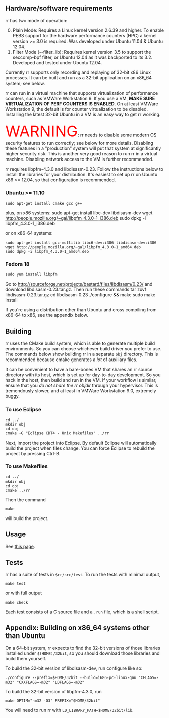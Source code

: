 ## Hardware/software requirements

rr has two mode of operation: 

0. Plain Mode: Requires a Linux kernel version 2.6.39 and higher.  To enable PEBS support for the hardware performance counters (HPC) a kernel version >= 3.0 is required. Was developed under Ubuntu 11.04 &
Ubuntu 12.04.
0. Filter Mode (--filter_lib): Requires kernel version 3.5 to support the seccomp-bpf filter, or Ubuntu 12.04 as it was backported to its 3.2. Developed and tested under Ubuntu 12.04.

Currently rr supports only recording and replaying of 32-bit x86 Linux processes.  It can be built and run as a 32-bit application on an x86_64 system; see below.

rr can run in a virtual machine that supports virtualization of performance counters, such as VMWare Workstation 9.  If you use a VM, **MAKE SURE VIRTUALIZATION OF PERF COUNTERS IS ENABLED**.  On at least
VMWare Workstation 9, the default is for counter virtualization to be disabled.  Installing the latest 32-bit Ubuntu in a VM is an easy way to get rr working.

<font color="red" size="70pt">WARNING</font>: rr needs to disable some modern OS security features to run correctly; see below for more details.  Disabling these features in a "production" system will put that system at significantly higher
security risk.  This is another very good reason to run rr in a virtual machine.  Disabling network access to the VM is further recommended.

rr requires libpfm-4.3.0 and libdisasm-0.23.  Follow the instructions below to install the libraries for your distribution.  It's easiest to set up rr on Ubuntu x86 >= 12.04, so that configuration is recommended.

### Ubuntu >= 11.10

    sudo apt-get install cmake gcc g++

plus, on x86 systems:
    sudo apt-get install libc-dev libdisasm-dev
    wget http://people.mozilla.org/~gal/libpfm_4.3.0-1_i386.deb
    sudo dpkg -i libpfm_4.3.0-1_i386.deb

or on x86-64 systems:

    sudo apt-get install gcc-multilib libc6-dev:i386 libdisasm-dev:i386
    wget http://people.mozilla.org/~gal/libpfm_4.3.0-1_amd64.deb
    sudo dpkg -i libpfm_4.3.0-1_amd64.deb

### Fedora 18

    sudo yum install libpfm

Go to http://sourceforge.net/projects/bastard/files/libdisasm/0.23/ and download libdisasm-0.23.tar.gz.  Then run these commands
    tar zxvf libdisasm-0.23.tar.gz
    cd libdisasm-0.23
    ./configure && make
    sudo make install

If you're using a distribution other than Ubuntu and cross compiling from x86-64 to x86, see the appendix below.

## Building

rr uses the CMake build system, which is able to generate multiple build environments.  So you can choose whichever build driver you prefer to use.  The commands below show building rr in a separate `obj` directory.  This is recommended because cmake generates a *lot* of auxiliary files.

It can be convenient to have a bare-bones VM that shares an rr source directory with its host, which is set up for day-to-day development.  So you hack in the host, then build and run in the VM.  If your workflow is similar, ensure that you *do not share the rr objdir* through your hypervisor.  This is tremendously slower, and at least in VMWare Workstation 9.0, extremely buggy.

### To use Eclipse

    cd ../
    mkdir obj
    cd obj
    cmake -G "Eclipse CDT4 - Unix Makefiles" ../rr

Next, import the project into Eclipse.  By default Eclipse will automatically build the project when files change.  You can force Eclipse to rebuild the project by pressing Ctrl-B.

### To use Makefiles

    cd ../
    mkdir obj
    cd obj
    cmake ../rr

Then the command

    make

will build the project.

## Usage

See [this page](Usage).

## Tests

rr has a suite of tests in `$rr/src/test`.  To run the tests with minimal output,

    make test

or with full output

    make check

Each test consists of a C source file and a `.run` file, which is a shell script.

## Appendix: Building on x86_64 systems other than Ubuntu

On a 64-bit system, rr expects to find the 32-bit versions of those libraries installed under `$(HOME)/32bit`, so you should download those libraries and build them yourself.

To build the 32-bit version of libdisasm-dev, run configure like so:

    ./configure --prefix=$HOME/32bit --build=i686-pc-linux-gnu "CFLAGS=-m32" "CXXFLAGS=-m32" "LDFLAGS=-m32"

To build the 32-bit version of libpfm-4.3.0, run

    make OPTIM="-m32 -O3" PREFIX="$HOME/32bit"

You will need to run rr with `LD_LIBRARY_PATH=$HOME/32bit/lib`.